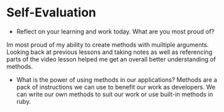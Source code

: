 # Self-Evaluation

- Reflect on your learning and work today. What are you most proud of?

Im most proud of my ability to create methods with muiltiple arguments. Looking back at previous lessons and taking notes as well as referencing parts of the video lesson helped me get an overall better understanding of methods.

- What is the power of using methods in our applications?
Methods are a pack of instructions we can use to benefit our work as developers. We can write our own methods to suit our work or use built-in methods in ruby.